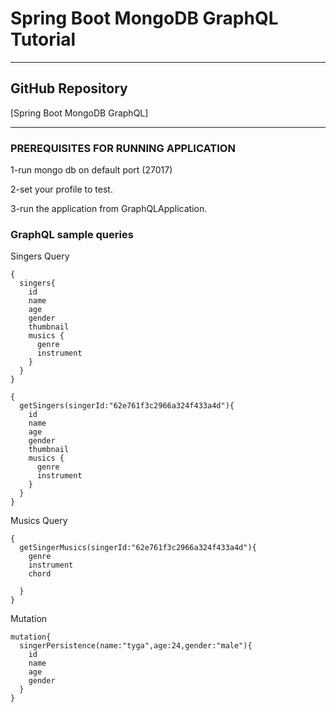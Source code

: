 # Spring Boot MongoDB GraphQL Tutorial
___

## GitHub Repository 

[Spring Boot MongoDB GraphQL]

___

### PREREQUISITES FOR RUNNING APPLICATION

1-run mongo db on default port (27017)

2-set your profile to test.

3-run the application from GraphQLApplication.

### GraphQL sample queries

Singers Query
```shell script
{
  singers{
    id
    name
    age
    gender
    thumbnail
    musics {
      genre
      instrument
    }
  }
}
````
```shell script
{
  getSingers(singerId:"62e761f3c2966a324f433a4d"){
    id
    name
    age
    gender
    thumbnail
    musics {
      genre
      instrument
    }
  }
}
````
Musics Query
```shell script
{
  getSingerMusics(singerId:"62e761f3c2966a324f433a4d"){
    genre
    instrument
    chord
  
  }
}
````

Mutation
```shell script
mutation{
  singerPersistence(name:"tyga",age:24,gender:"male"){
    id
    name
    age
    gender
  }
}
```